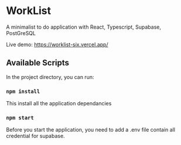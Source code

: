 # WorkList

A minimalist to do application with React, Typescript, Supabase, PostGreSQL

Live demo: https://worklist-six.vercel.app/

## Available Scripts

In the project directory, you can run:

### `npm install`

This install all the application dependancies

### `npm start`

Before you start the application, you need to add a .env file contain all credential for supabase.
